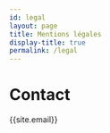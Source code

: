 ```yaml
---
id: legal
layout: page
title: Mentions légales
display-title: true
permalink: /legal
---
```


# Contact
{{site.email}}
